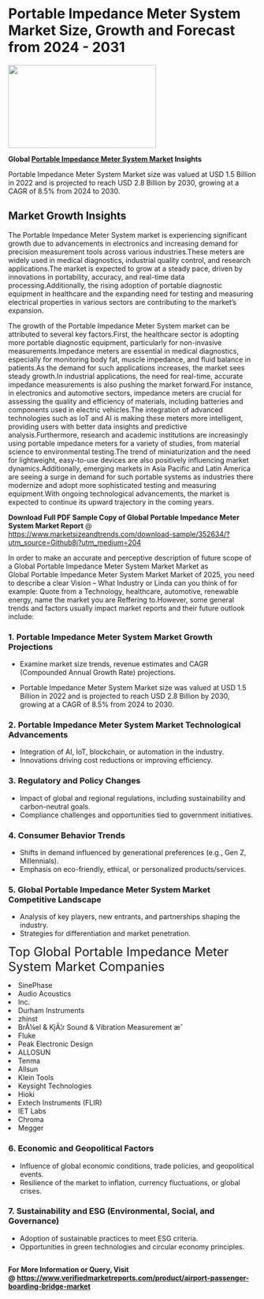 <H1>Portable Impedance Meter System Market Size, Growth and Forecast from 2024 - 2031</H1><img class="aligncenter size-medium wp-image-584254" src="https://thirdeyenews.in/wp-content/uploads/2024/09/Global-Market-Research-300x168.jpeg" alt="" width="300" height="168" /><p><strong>Global&nbsp;<a href="https://www.marketsizeandtrends.com/download-sample/352634/?utm_source=Github8j?utm_medium=204">Portable Impedance Meter System Market</a> Insights</strong></p><p>Portable Impedance Meter System Market size was valued at USD 1.5 Billion in 2022 and is projected to reach USD 2.8 Billion by 2030, growing at a CAGR of 8.5% from 2024 to 2030.</p><p><h2>Market Growth Insights</h2> <p>The Portable Impedance Meter System market is experiencing significant growth due to advancements in electronics and increasing demand for precision measurement tools across various industries.These meters are widely used in medical diagnostics, industrial quality control, and research applications.The market is expected to grow at a steady pace, driven by innovations in portability, accuracy, and real-time data processing.Additionally, the rising adoption of portable diagnostic equipment in healthcare and the expanding need for testing and measuring electrical properties in various sectors are contributing to the market’s expansion.</p> <p>The growth of the Portable Impedance Meter System market can be attributed to several key factors.First, the healthcare sector is adopting more portable diagnostic equipment, particularly for non-invasive measurements.Impedance meters are essential in medical diagnostics, especially for monitoring body fat, muscle impedance, and fluid balance in patients.As the demand for such applications increases, the market sees steady growth.In industrial applications, the need for real-time, accurate impedance measurements is also pushing the market forward.For instance, in electronics and automotive sectors, impedance meters are crucial for assessing the quality and efficiency of materials, including batteries and components used in electric vehicles.The integration of advanced technologies such as IoT and AI is making these meters more intelligent, providing users with better data insights and predictive analysis.Furthermore, research and academic institutions are increasingly using portable impedance meters for a variety of studies, from material science to environmental testing.The trend of miniaturization and the need for lightweight, easy-to-use devices are also positively influencing market dynamics.Additionally, emerging markets in Asia Pacific and Latin America are seeing a surge in demand for such portable systems as industries there modernize and adopt more sophisticated testing and measuring equipment.With ongoing technological advancements, the market is expected to continue its upward trajectory in the coming years.</p> <p><span class=""><strong>Download Full PDF Sample Copy of Global Portable Impedance Meter System Market Report</strong> @ <a href="https://www.marketsizeandtrends.com/download-sample/352634/?utm_source=Github8j?utm_medium=204" target="_blank">https://www.marketsizeandtrends.com/download-sample/352634/?utm_source=Github8j?utm_medium=204</a></span></p><p>In order to make an accurate and perceptive description of future scope of a Global&nbsp;Portable Impedance Meter System Market Market as Global&nbsp;Portable Impedance Meter System Market Market of 2025, you need to describe a clear Vision &ndash; What Industry or Linda can you think of for example: Quote from a Technology, healthcare, automotive, renewable energy, name the market you are Reffering to.However, some general trends and factors usually impact market reports and their future outlook include:</p><h3>1.&nbsp;<strong>Portable Impedance Meter System Market Growth Projections</strong></h3><ul><li>Examine market size trends, revenue estimates and CAGR (Compounded Annual Growth Rate) projections.</li><li><p>Portable Impedance Meter System Market size was valued at USD 1.5 Billion in 2022 and is projected to reach USD 2.8 Billion by 2030, growing at a CAGR of 8.5% from 2024 to 2030.</p></li></ul><h3>2.&nbsp;<strong>Portable Impedance Meter System Market Technological Advancements</strong></h3><ul><li>Integration of AI, IoT, blockchain, or automation in the industry.</li><li>Innovations driving cost reductions or improving efficiency.</li></ul><h3>3.&nbsp;<strong>Regulatory and Policy Changes</strong></h3><ul><li>Impact of global and regional regulations, including sustainability and carbon-neutral goals.</li><li>Compliance challenges and opportunities tied to government initiatives.</li></ul><h3>4.&nbsp;<strong>Consumer Behavior Trends</strong></h3><ul><li>Shifts in demand influenced by generational preferences (e.g., Gen Z, Millennials).</li><li>Emphasis on eco-friendly, ethical, or personalized products/services.</li></ul><h3>5.&nbsp;<strong>Global Portable Impedance Meter System Market Competitive Landscape</strong></h3><ul><li>Analysis of key players, new entrants, and partnerships shaping the industry.</li><li>Strategies for differentiation and market penetration.</li></ul><p data-pm-slice="1 1 []"><span style="color: inherit; font-family: inherit; font-size: 25px;">Top Global Portable Impedance Meter System Market Companies</span></p><div class="" data-test-id=""><p><li>SinePhase</li><li> Audio Acoustics</li><li> Inc.</li><li> Durham Instruments</li><li> zhinst</li><li> BrÃ¼el & KjÃ¦r Sound & Vibration Measurement æˆ</li><li> Fluke</li><li> Peak Electronic Design</li><li> ALLOSUN</li><li> Tenma</li><li> Allsun</li><li> Klein Tools</li><li> Keysight Technologies</li><li> Hioki</li><li> Extech Instruments (FLIR)</li><li> IET Labs</li><li> Chroma</li><li> Megger</li></p></div><h3>6.&nbsp;<strong>Economic and Geopolitical Factors</strong></h3><ul><li>Influence of global economic conditions, trade policies, and geopolitical events.</li><li>Resilience of the market to inflation, currency fluctuations, or global crises.</li></ul><h3>7.&nbsp;<strong>Sustainability and ESG (Environmental, Social, and Governance)</strong></h3><ul><li>Adoption of sustainable practices to meet ESG criteria.</li><li>Opportunities in green technologies and circular economy principles.</li></ul><h2><strong style="font-size: 14px;">For More Information or Query, Visit @&nbsp;</strong><a style="background-color: #ffffff; font-size: 14px;" href="https://www.marketsizeandtrends.com/report/portable-impedance-meter-system-market/" target="_blank">https://www.verifiedmarketreports.com/product/airport-passenger-boarding-bridge-market</a></h2>